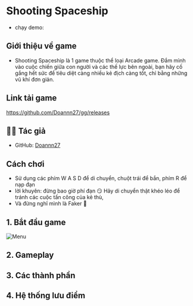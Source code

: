 # Shooting Spaceship

* chạy demo: 
## Giới thiệu về game
- Shooting Spaceship là 1 game thuộc thể loại Arcade game. Đắm mình vào cuộc chiến giữa con người và các thế lực bên ngoài, bạn hãy cố gắng hết sức để tiêu diệt càng nhiều kẻ địch càng tốt, chỉ bằng những vũ khí đơn giản.

## Link tải game
https://github.com/Doannn27/gg/releases

## 👨‍💻 Tác giả

- GitHub: [Doannn27](https://github.com/Doannn27)
## Cách chơi 
- Sử dụng các phím W A S D để di chuyển, chuột trái để bắn, phím R để nạp đạn
- lời khuyên: đừng bao giờ phí đạn :smirk:
              Hãy di chuyển thật khéo léo để tránh các cuộc tấn công của kẻ thù,
- Và đừng nghĩ mình là Faker 🗿
## 1. Bắt đầu game
![Menu](assets/menu.png)

## 2. Gameplay

## 3. Các thành phần

## 4. Hệ thống lưu điểm

